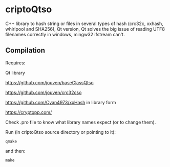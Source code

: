 # criptoQtso
C++ library to hash string or files in several types of hash (crc32c, xxhash, whirlpool and SHA256), Qt version, Qt solves the big issue of reading UTF8 filenames correctly in windows, mingw32 ifstream can't.

Compilation
-----------
Requires:

Qt library

https://github.com/jouven/baseClassQtso

https://github.com/jouven/crc32cso

https://github.com/Cyan4973/xxHash in library form

https://cryptopp.com/

Check .pro file to know what library names expect (or to change them).

Run (in criptoQtso source directory or pointing to it):

    qmake

and then:

    make
